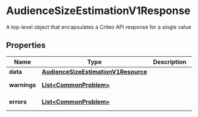 

# AudienceSizeEstimationV1Response

A top-level object that encapsulates a Criteo API response for a single value

## Properties

| Name | Type | Description | Notes |
|------------ | ------------- | ------------- | -------------|
|**data** | [**AudienceSizeEstimationV1Resource**](AudienceSizeEstimationV1Resource.md) |  |  [optional] |
|**warnings** | [**List&lt;CommonProblem&gt;**](CommonProblem.md) |  |  [optional] [readonly] |
|**errors** | [**List&lt;CommonProblem&gt;**](CommonProblem.md) |  |  [optional] [readonly] |



